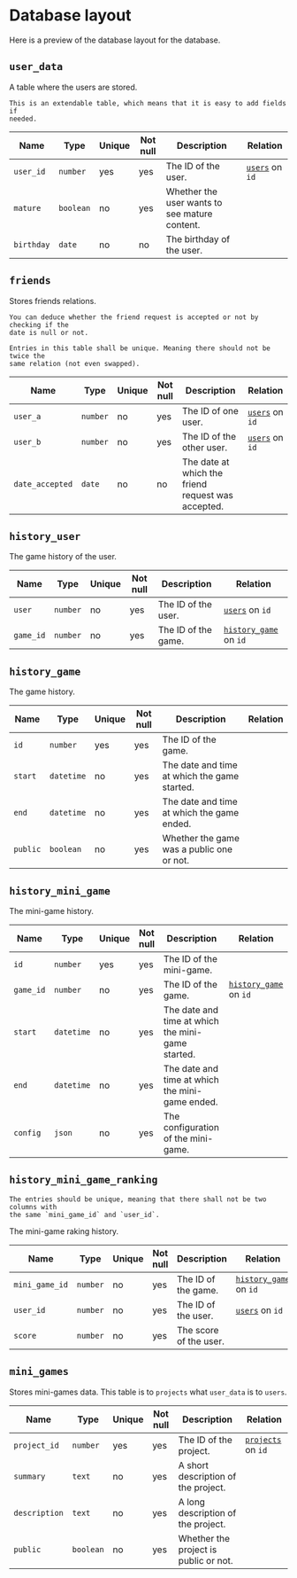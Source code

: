 # Database layout

Here is a preview of the database layout for the database.

## `user_data`

A table where the users are stored.

```admonish info
This is an extendable table, which means that it is easy to add fields if
needed.
```

| Name       | Type      | Unique | Not null | Description                                   | Relation        |
|------------|-----------|--------|----------|-----------------------------------------------|-----------------|
| `user_id`  | `number`  | yes    | yes      | The ID of the user.                           | [`users`](../auth/database.md#users) on `id` |
| `mature`   | `boolean` | no     | yes      | Whether the user wants to see mature content. |                 |
| `birthday` | `date`    | no     | no       | The birthday of the user.                     |                 |

## `friends`

Stores friends relations.

```admonish info
You can deduce whether the friend request is accepted or not by checking if the
date is null or not.
```

```admonish warning
Entries in this table shall be unique. Meaning there should not be twice the
same relation (not even swapped).
```

| Name            | Type     | Unique | Not null | Description                                        | Relation                                     |
|-----------------|----------|--------|----------|----------------------------------------------------|----------------------------------------------|
| `user_a`        | `number` | no     | yes      | The ID of one user.                                | [`users`](../auth/database.md#users) on `id` |
| `user_b`        | `number` | no     | yes      | The ID of the other user.                          | [`users`](../auth/database.md#users) on `id` |
| `date_accepted` | `date`   | no     | no       | The date at which the friend request was accepted. |                                              |

## `history_user`

The game history of the user.

| Name      | Type     | Unique | Not null | Description         | Relation                                     |
|-----------|----------|--------|----------|---------------------|----------------------------------------------|
| `user`    | `number` | no     | yes      | The ID of the user. | [`users`](../auth/database.md#users) on `id` |
| `game_id` | `number` | no     | yes      | The ID of the game. | [`history_game`](#history_game) on `id`      |

## `history_game`

The game history.

| Name    | Type       | Unique | Not null | Description                                  | Relation |
|---------|------------|--------|----------|----------------------------------------------|----------|
| `id`    | `number`   | yes    | yes      | The ID of the game.                          |          |
| `start` | `datetime` | no     | yes      | The date and time at which the game started. |          |
| `end`   | `datetime` | no     | yes      | The date and time at which the game ended.   |          |
| `public`| `boolean`  | no     | yes      | Whether the game was a public one or not.    |          |

## `history_mini_game`

The mini-game history.

| Name      | Type       | Unique | Not null | Description                                       | Relation                                |
|-----------|------------|--------|----------|---------------------------------------------------|-----------------------------------------|
| `id`      | `number`   | yes    | yes      | The ID of the mini-game.                          |                                         |
| `game_id` | `number`   | no     | yes      | The ID of the game.                               | [`history_game`](#history_game) on `id` |
| `start`   | `datetime` | no     | yes      | The date and time at which the mini-game started. |                                         |
| `end`     | `datetime` | no     | yes      | The date and time at which the mini-game ended.   |                                         |
| `config`  | `json`     | no     | yes      | The configuration of the mini-game.               |                                         |

## `history_mini_game_ranking`

```admonish warning
The entries should be unique, meaning that there shall not be two columns with
the same `mini_game_id` and `user_id`.
```

The mini-game raking history.

| Name           | Type     | Unique | Not null | Description            | Relation                                     |
|----------------|----------|--------|----------|------------------------|----------------------------------------------|
| `mini_game_id` | `number` | no     | yes      | The ID of the game.    | [`history_game`](#history_game) on `id`      |
| `user_id`      | `number` | no     | yes      | The ID of the user.    | [`users`](../auth/database.md#users) on `id` |
| `score`        | `number` | no     | yes      | The score of the user. |                                              |

## `mini_games`

Stores mini-games data. This table is to `projects` what `user_data` is to `users`.

| Name          | Type      | Unique | Not null | Description                           | Relation                                           |
|---------------|-----------|--------|----------|---------------------------------------|----------------------------------------------------|
| `project_id`  | `number`  | yes    | yes      | The ID of the project.                | [`projects`](../auth/database.md#projects) on `id` |
| `summary`     | `text`    | no     | yes      | A short description of the project.   |                                                    |
| `description` | `text`    | no     | yes      | A long description of the project.    |                                                    |
| `public`      | `boolean` | no     | yes      | Whether the project is public or not. |                                                    |

